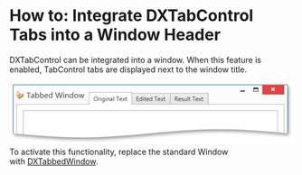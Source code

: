 # How to: Integrate DXTabControl Tabs into a Window Header


<p>DXTabControl can be integrated into a window. When this feature is enabled, TabControl tabs are displayed next to the window title.</p>
<img src="https://raw.githubusercontent.com/DevExpress-Examples/how-to-integrate-dxtabcontrol-tabs-into-a-window-header-t328270/15.1.4+/media/d748a39c-aa37-11e5-80bf-00155d62480c.png"><br>To activate this functionality, replace the standard Window with <a href="https://documentation.devexpress.com/#WPF/CustomDocument113879">DXTabbedWindow</a>.

<br/>


